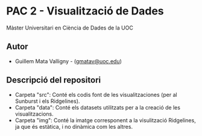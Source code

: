 # PAC 2 - Visualització de Dades
Màster Universitari en Ciència de Dades de la UOC


## Autor
  * Guillem Mata Valligny - (gmatav@uoc.edu)


## Descripció del repositori

  * Carpeta "src": Conté els codis font de les visualitzaciones (per al Sunburst i els Ridgelines).
  * Carpeta "data": Conté els datasets utilitzats per a la creació de les visualitzacions.
  * Carpeta "img": Conté la imatge corresponent a la visulització Ridgelines, ja que és estàtica, i no dinàmica com les altres.
